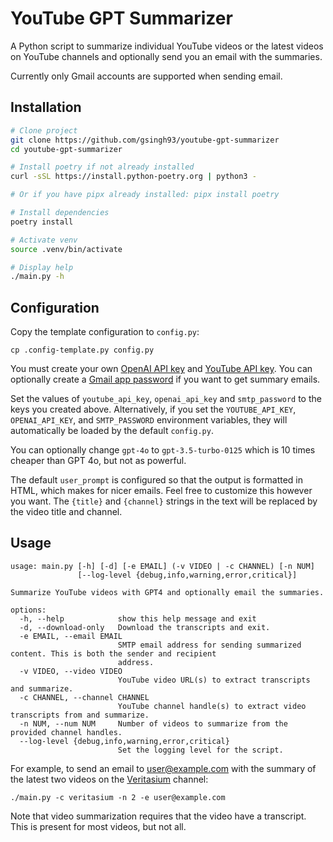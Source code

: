 # YouTube GPT Summarizer

A Python script to summarize individual YouTube videos or the latest videos on YouTube channels and optionally send you an email with the summaries.

Currently only Gmail accounts are supported when sending email.

## Installation

```bash
# Clone project
git clone https://github.com/gsingh93/youtube-gpt-summarizer
cd youtube-gpt-summarizer

# Install poetry if not already installed
curl -sSL https://install.python-poetry.org | python3 -

# Or if you have pipx already installed: pipx install poetry

# Install dependencies
poetry install

# Activate venv
source .venv/bin/activate

# Display help
./main.py -h
```

## Configuration

Copy the template configuration to `config.py`:
```
cp .config-template.py config.py
```

You must create your own [OpenAI API key](https://platform.openai.com/api-keys) and [YouTube API key](https://developers.google.com/youtube/registering_an_application). You can optionally create a [Gmail app password](https://support.google.com/mail/answer/185833?hl=en) if you want to get summary emails.

Set the values of `youtube_api_key`, `openai_api_key` and `smtp_password` to the keys you created above. Alternatively, if you set the `YOUTUBE_API_KEY`, `OPENAI_API_KEY`, and `SMTP_PASSWORD` environment variables, they will automatically be loaded by the default `config.py`.

You can optionally change `gpt-4o` to `gpt-3.5-turbo-0125` which is 10 times cheaper than GPT 4o, but not as powerful.

The default `user_prompt` is configured so that the output is formatted in HTML, which makes for nicer emails. Feel free to customize this however you want. The `{title}` and `{channel}` strings in the text will be replaced by the video title and channel.

## Usage

```
usage: main.py [-h] [-d] [-e EMAIL] (-v VIDEO | -c CHANNEL) [-n NUM]
               [--log-level {debug,info,warning,error,critical}]

Summarize YouTube videos with GPT4 and optionally email the summaries.

options:
  -h, --help            show this help message and exit
  -d, --download-only   Download the transcripts and exit.
  -e EMAIL, --email EMAIL
                        SMTP email address for sending summarized content. This is both the sender and recipient
                        address.
  -v VIDEO, --video VIDEO
                        YouTube video URL(s) to extract transcripts and summarize.
  -c CHANNEL, --channel CHANNEL
                        YouTube channel handle(s) to extract video transcripts from and summarize.
  -n NUM, --num NUM     Number of videos to summarize from the provided channel handles.
  --log-level {debug,info,warning,error,critical}
                        Set the logging level for the script.
```

For example, to send an email to user@example.com with the summary of the latest two videos on the [Veritasium](https://www.youtube.com/channel/UCHnyfMqiRRG1u-2MsSQLbXA) channel:
```
./main.py -c veritasium -n 2 -e user@example.com
```

Note that video summarization requires that the video have a transcript. This is present for most videos, but not all.
